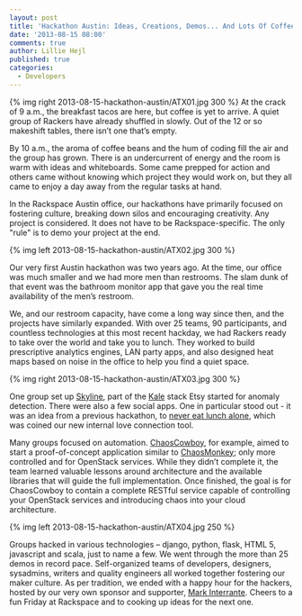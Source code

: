 ```yaml
---
layout: post
title: 'Hackathon Austin: Ideas, Creations, Demos... And Lots Of Coffee'
date: '2013-08-15 08:00'
comments: true
author: Lillie Hejl
published: true
categories:
  - Developers
---
```

{% img right 2013-08-15-hackathon-austin/ATX01.jpg 300 %}
At the crack of 9 a.m., the breakfast tacos are here, but coffee is yet to arrive. A quiet group of Rackers have already shuffled in slowly. Out of the 12 or so makeshift tables, there isn’t one that’s empty.

By 10 a.m., the aroma of coffee beans and the hum of coding fill the air and the group has grown. There is an undercurrent of energy and the room is warm with ideas and whiteboards.  Some came prepped for action and others came without knowing which project they would work on, but they all came to enjoy a day away from the regular tasks at hand. <!-- more -->

In the Rackspace Austin office, our hackathons have primarily focused on fostering culture, breaking down silos and encouraging creativity. Any project is considered. It does not have to be Rackspace-specific. The only "rule" is to demo your project at the end.

{% img left 2013-08-15-hackathon-austin/ATX02.jpg 300 %}

Our very first Austin hackathon was two years ago. At the time, our office was much smaller and we had more men than restrooms. The slam dunk of that event was the bathroom monitor app that gave you the real time availability of the men’s restroom. 

We, and our restroom capacity, have come a long way since then, and the projects have similarly expanded. With over 25 teams, 90 participants, and countless technologies at this most recent hackday, we had Rackers ready to take over the world and take you to lunch. They worked to build prescriptive analytics engines, LAN party apps, and also designed heat maps based on noise in the office to help you find a quiet space. 

{% img right 2013-08-15-hackathon-austin/ATX03.jpg 300 %}

One group set up [Skyline][1], part of the [Kale][2] stack Etsy started for anomaly detection. There were also a few social apps. One in particular stood out - it was an idea from a previous hackathon, to [never eat lunch alone][3], which was coined our new internal love connection tool. 

Many groups focused on automation. [ChaosCowboy][4], for example, aimed to start a proof-of-concept application similar to [ChaosMonkey][5]; only more controlled and for OpenStack services.  While they didn’t complete it, the team learned valuable lessons around architecture and the available libraries that will guide the full implementation.  Once finished, the goal is for ChaosCowboy to contain a complete RESTful service capable of controlling your OpenStack services and introducing chaos into your cloud architecture.

{% img left 2013-08-15-hackathon-austin/ATX04.jpg 250 %}

Groups hacked in various technologies – django, python, flask, HTML 5, javascript and scala, just to name a few. We went through the more than 25 demos in record pace. Self-organized teams of developers, designers, sysadmins, writers and quality engineers all worked together fostering our maker culture.  As per tradition, we ended with a happy hour for the hackers, hosted by our very own sponsor and supporter, [Mark Interrante][6]. Cheers to a fun Friday at Rackspace and to cooking up ideas for the next one. 

[1]: https://github.com/etsy/skyline
[2]: http://codeascraft.com/2013/06/11/introducing-kale/
[3]: http://amzn.com/0385512058
[4]: https://github.com/rackerlabs/ChaosCowboy
[5]: https://github.com/Netflix/SimianArmy
[6]: http://www.rackspace.com/information/leadership/minterrante/